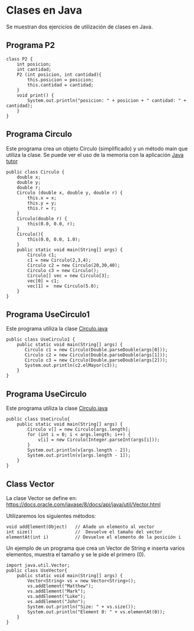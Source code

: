 # Clases en Java

Se muestran dos ejercicios de utilización de clases en Java.  

## Programa P2
```
class P2 {
    int posicion;
    int cantidad;
    P2 (int posicion, int cantidad){
        this.posicion = posicion;
        this.cantidad = cantidad;
    }
    void print() {
        System.out.println("posicion: " + posicion + " cantidad: " + cantidad); 
    }
}
```

## Programa Circulo
Este programa crea un objeto Circulo (simplificado) y un método main que utiliza la clase.
Se puede ver el uso de la memoria con la aplicación [Java tutor](http://www.pythontutor.com/java.html#mode=edit)
```
public class Circulo {
    double x;
    double y;
    double r;
    Circulo (double x, double y, double r) {
        this.x = x;
        this.y = y;
        this.r = r;
    }
    Circulo(double r) {
        this(0.0, 0.0, r);
    }
    Circulo(){
        this(0.0, 0.0, 1.0);
    }
    public static void main(String[] args) {
        Circulo c1;
        c1 = new Circulo(2,3,4);
        Circulo c2 = new Circulo(20,30,40);
        Circulo c3 = new Circulo();
        Circulo[] vec = new Circulo[3];
        vec[0] = c1;
        vec[1] =  new Circulo(5.0);
    }
}
```

## Programa UseCirculo1
Este programa utiliza la clase [Circulo.java](https://q-server.tecnun.es/codex/data/Circulo.java)
```
public class UseCirculo1 {
    public static void main(String[] args) {
       Circulo c1 = new Circulo(Double.parseDouble(args[0]));
       Circulo c2 = new Circulo(Double.parseDouble(args[1]));
       Circulo c3 = new Circulo(Double.parseDouble(args[2]));
       System.out.println(c2.elMayor(c3));
    }
}
```

## Programa UseCirculo
Este programa utiliza la clase [Circulo.java](https://q-server.tecnun.es/codex/data/Circulo.java)
```
public class UseCirculo{
    public static void main(String[] args) {
        Circulo v[] = new Circulo[args.length];
        for (int i = 0; i < args.length; i++) {
            v[i] = new Circulo(Integer.parseInt(args[i]));
        }
        System.out.println(v[args.length - 2]);
        System.out.println(v[args.length - 1]);
    }
}
```

## Class Vector
La clase Vector se define en: https://docs.oracle.com/javase/8/docs/api/java/util/Vector.html

Utilizaremos los siguientes métodos:
```
void addElement(Object)   // Añade un elemento al vector
int size()                //  Devuelve el tamaño del vector
elementAt(int i)          // Devuelve el elemento de la posición i
```
Un ejemplo de un programa que crea un Vector de String e inserta varios elementos, muestra el tamaño y se le pide el primero (0).
```
import java.util.Vector;
public class UseVector{
    public static void main(String[] args) {
        Vector<String> vs = new Vector<String>();
        vs.addElement("Matthew");
        vs.addElement("Mark");
        vs.addElement("Luke");
        vs.addElement("John");
        System.out.println("Size: " + vs.size());
        System.out.println("Element 0: " + vs.elementAt(0));
    }
}
```
